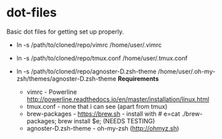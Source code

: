 # dot-files

Basic dot files for getting set up properly.

- ln -s /path/to/cloned/repo/vimrc /home/user/.vimrc
- ln -s /path/to/cloned/repo/tmux.conf /home/user/.tmux.conf
- ln -s /path/to/cloned/repo/agnoster-D.zsh-theme /home/user/.oh-my-zsh/themes/agnoster-D.zsh-theme
<b>Requirements</b> 

  - vimrc - Powerline http://powerline.readthedocs.io/en/master/installation/linux.html
  - tmux.conf - none that i can see (apart from tmux)
  - brew-packages - https://brew.sh - install with # e=cat ./brew-packages; brew install $e; (NEEDS TESTING)
  - agnoster-D.zsh-theme - oh-my-zsh (http://ohmyz.sh)

